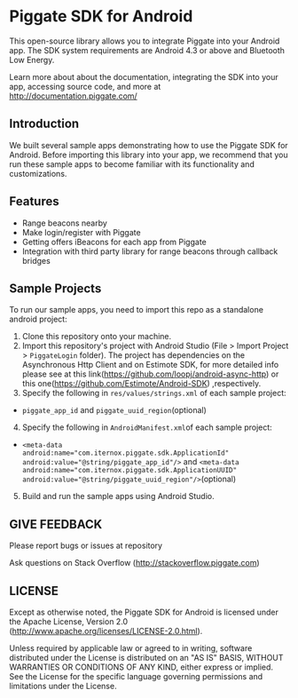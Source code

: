 Piggate SDK for Android
========================

This open-source library allows you to integrate Piggate into your Android app. The SDK system requirements are Android 4.3 or above and Bluetooth Low Energy.

Learn more about about the documentation, integrating the SDK into your app, accessing source code, and more at http://documentation.piggate.com/

Introduction
------------

We built several sample apps demonstrating how to use the Piggate SDK for Android. Before importing this library into your app, we recommend that you run these sample apps to become familiar with its functionality and customizations.

Features
--------
- Range beacons nearby
- Make login/register with Piggate
- Getting offers iBeacons for each app from Piggate
- Integration with third party library for range beacons through callback bridges

Sample Projects
---------------
To run our sample apps, you need to import this repo as a standalone android project:

1. Clone this repository onto your machine.
2. Import this repository's project with Android Studio (File > Import Project > `PiggateLogin` folder). The project has dependencies on the Asynchronous Http Client and on Estimote SDK, for more detailed info please see at this link(https://github.com/loopj/android-async-http) or this one(https://github.com/Estimote/Android-SDK) ,respectively. 
3. Specify the following in `res/values/strings.xml` of each sample project:
* <code>piggate_app_id</code> and <code>piggate_uuid_region</code>(optional)
4. Specify the following in `AndroidManifest.xml`of each sample project:
* <code>&lt;meta-data android:name="com.iternox.piggate.sdk.ApplicationId" android:value="@string/piggate_app_id"/&gt;</code> and <code>&lt;meta-data android:name="com.iternox.piggate.sdk.ApplicationUUID" android:value="@string/piggate_uuid_region"/&gt;</code>(optional)
5. Build and run the sample apps using Android Studio.




GIVE FEEDBACK
-------------
Please report bugs or issues at repository

Ask questions on Stack Overflow (http://stackoverflow.piggate.com)


LICENSE
-------

Except as otherwise noted, the Piggate SDK for Android is licensed under the Apache License, Version 2.0 (http://www.apache.org/licenses/LICENSE-2.0.html).

Unless required by applicable law or agreed to in writing, software distributed under the License is distributed on an "AS IS" BASIS, WITHOUT WARRANTIES OR CONDITIONS OF ANY KIND, either express or implied.  See the License for the specific language governing permissions and limitations under the License.
